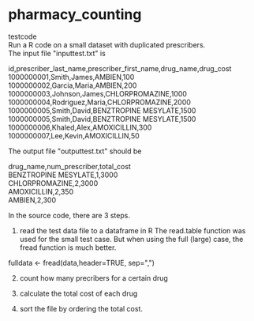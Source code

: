 # pharmacy_counting
testcode\
Run a R code on a small dataset with duplicated prescribers.\
The input file "inputtest.txt" is

id,prescriber_last_name,prescriber_first_name,drug_name,drug_cost\
1000000001,Smith,James,AMBIEN,100\
1000000002,Garcia,Maria,AMBIEN,200\
1000000003,Johnson,James,CHLORPROMAZINE,1000\
1000000004,Rodriguez,Maria,CHLORPROMAZINE,2000\
1000000005,Smith,David,BENZTROPINE MESYLATE,1500\
1000000005,Smith,David,BENZTROPINE MESYLATE,1500\
1000000006,Khaled,Alex,AMOXICILLIN,300\
1000000007,Lee,Kevin,AMOXICILLIN,50

The output file "outputtest.txt" should be

drug_name,num_prescriber,total_cost\
BENZTROPINE MESYLATE,1,3000\
CHLORPROMAZINE,2,3000\
AMOXICILLIN,2,350\
AMBIEN,2,300

In the source code, there are 3 steps.
1. read the test data file to a dataframe in R
The read.table function was used for the small test case.  But when using the full (large) case, the fread function is much better.

fulldata <- fread(data,header=TRUE, sep=",")

2. count how many precribers for a certain drug

3. calculate the total cost of each drug

4. sort the file by ordering the total cost.
